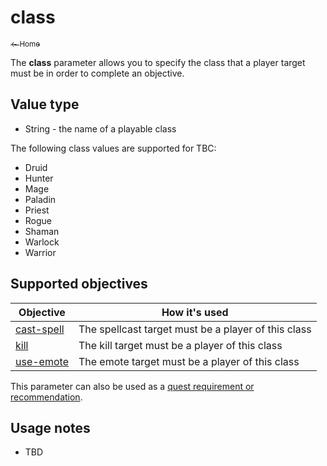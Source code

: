 # class

<a href="../index.md"><sub>← Home</sub></a>

The **class** parameter allows you to specify the class that a player target must be in order to complete an objective.

## Value type

* String - the name of a playable class

The following class values are supported for TBC:

* Druid
* Hunter
* Mage
* Paladin
* Priest
* Rogue
* Shaman
* Warlock
* Warrior

## Supported objectives

| Objective | How it's used |
|---|---|
| [cast-spell](../objectives/cast-spell.md) | The spellcast target must be a player of this class |
| [kill](../objectives/kill.md) | The kill target must be a player of this class |
| [use-emote](../objectives/use-emote.md) | The emote target must be a player of this class |

This parameter can also be used as a [quest requirement or recommendation](../guides/requirements.md).

## Usage notes

* TBD